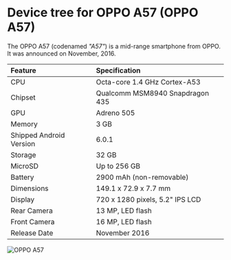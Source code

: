 Device tree for OPPO A57 (OPPO A57)
===========================================

The OPPO A57 (codenamed _"A57"_) is a mid-range smartphone from OPPO.
It was announced on November, 2016.

| Feature                 | Specification                     |
| :---------------------- | :-------------------------------- |
| CPU                     | Octa-core 1.4 GHz Cortex-A53      |
| Chipset                 | Qualcomm MSM8940 Snapdragon 435   |
| GPU                     | Adreno 505                        |
| Memory                  | 3 GB                              |
| Shipped Android Version | 6.0.1                             |
| Storage                 | 32 GB                             |
| MicroSD                 | Up to 256 GB                      |
| Battery                 | 2900 mAh (non-removable)          |
| Dimensions              | 149.1 x 72.9 x 7.7 mm             |
| Display                 | 720 x 1280 pixels, 5.2" IPS LCD   |
| Rear Camera             | 13 MP, LED flash                  |
| Front Camera            | 16 MP, LED flash                  |
| Release Date            | November 2016                     |

![OPPO A57](https://upload.wikimedia.org/wikipedia/commons/thumb/5/54/OPPO_A57_LineageOS.jpg/522px-OPPO_A57_LineageOS.jpg "OPPO A57")
